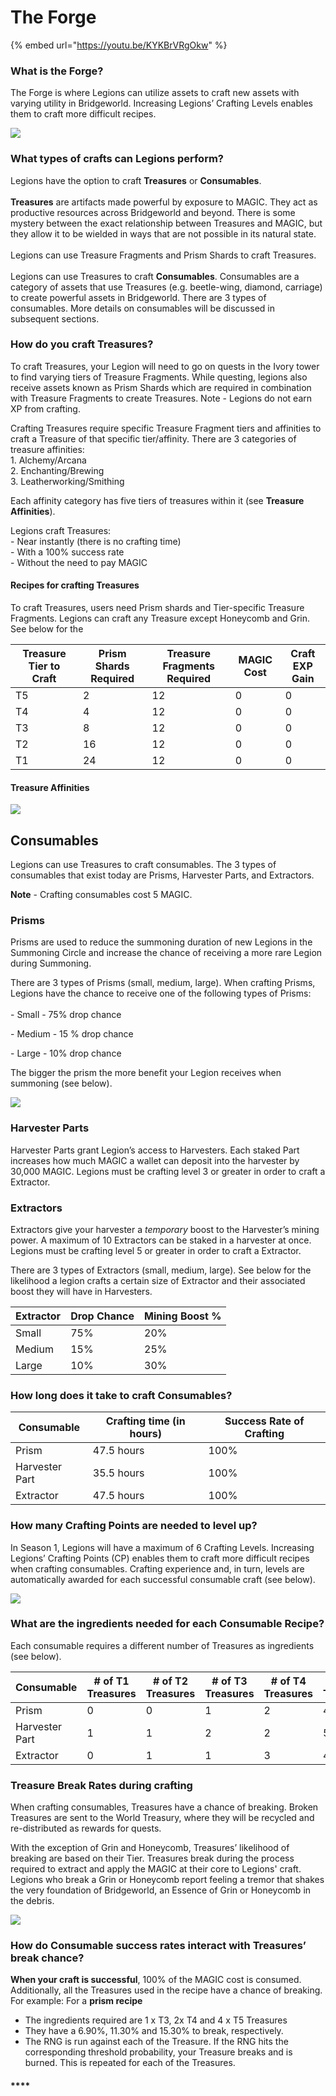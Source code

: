 # The Forge



{% embed url="https://youtu.be/KYKBrVRgOkw" %}

### What is the Forge?

The Forge is where Legions can utilize assets to craft new assets with varying utility in Bridgeworld. Increasing Legions’ Crafting Levels enables them to craft more difficult recipes.&#x20;

![](<../../.gitbook/assets/image (18) (1) (1).png>)

### What types of crafts can Legions perform?

Legions have the option to craft **Treasures** or **Consumables**. \
\
**Treasures** are artifacts made powerful by exposure to MAGIC. They act as productive resources across Bridgeworld and beyond. There is some mystery between the exact relationship between Treasures and MAGIC, but they allow it to be wielded in ways that are not possible in its natural state. \
\
Legions can use Treasure Fragments and Prism Shards to craft Treasures. \
\
Legions can use Treasures to craft **Consumables**. Consumables are a category of assets that use Treasures (e.g. beetle-wing, diamond, carriage) to create powerful assets in Bridgeworld.  There are 3 types of consumables. More details on consumables will be discussed in subsequent sections.&#x20;

### How do you craft Treasures?

To craft Treasures, your Legion will need to go on quests in the Ivory tower to find varying tiers of Treasure Fragments. While questing, legions also receive assets known as Prism Shards which are required in combination with Treasure Fragments to create Treasures.  Note - Legions do not earn XP from crafting.

Crafting Treasures require specific Treasure Fragment tiers and affinities to craft a Treasure of that specific tier/affinity. There are 3 categories of treasure affinities:\
&#x20;    1\.  Alchemy/Arcana\
&#x20;    2\. Enchanting/Brewing\
&#x20;    3\. Leatherworking/Smithing

Each affinity category has five tiers of treasures within it (see **Treasure Affinities**).&#x20;

Legions craft Treasures:\
&#x20;    \- Near instantly (there is no crafting time)\
&#x20;    \- With a 100% success rate\
&#x20;    \- Without the need to pay MAGIC

#### Recipes for crafting Treasures

To craft Treasures, users need Prism shards and Tier-specific Treasure Fragments. Legions can craft any Treasure except Honeycomb and Grin. See below for the

| Treasure Tier to Craft | Prism Shards Required | Treasure Fragments Required | MAGIC Cost | Craft EXP Gain |
| ---------------------- | --------------------- | --------------------------- | ---------- | -------------- |
| T5                     | 2                     | 12                          | 0          | 0              |
| T4                     | 4                     | 12                          | 0          | 0              |
| T3                     | 8                     | 12                          | 0          | 0              |
| T2                     | 16                    | 12                          | 0          | 0              |
| T1                     | 24                    | 12                          | 0          | 0              |

#### Treasure Affinities

![](../../.gitbook/assets/Treasures-affinities.jpg)

## Consumables

Legions can use Treasures to craft consumables. The 3 types of consumables that exist today are Prisms, Harvester Parts, and Extractors.&#x20;

**Note** - Crafting consumables cost 5 MAGIC.

### Prisms

Prisms are used to reduce the summoning duration of new Legions in the Summoning Circle and increase the chance of receiving a more rare Legion during Summoning.&#x20;

There are 3 types of Prisms (small, medium, large). When crafting Prisms, Legions have the chance to receive one  of the following types of Prisms: \
\
&#x20;    \- Small - 75% drop chance

&#x20;    \- Medium - 15 % drop chance

&#x20;    \- Large - 10% drop chance

The bigger the prism the more benefit your Legion receives when summoning (see below).&#x20;

![](<../../.gitbook/assets/Screen Shot 2022-08-08 at 7.29.31 PM.png>)

### Harvester Parts

Harvester Parts grant Legion’s access to Harvesters. Each staked Part increases how much MAGIC a wallet can deposit into the harvester by 30,000 MAGIC. Legions must be crafting level 3 or greater in order to craft a Extractor.

### Extractors

Extractors give your harvester a _temporary_ boost to the Harvester’s mining power. A maximum of 10 Extractors can be staked in a harvester at once. Legions must be crafting level 5 or greater in order to craft a Extractor.

There are 3 types of Extractors (small, medium, large). See below for the likelihood a legion crafts a certain size of Extractor and their associated boost they will have in Harvesters. &#x20;

| Extractor | Drop Chance | Mining Boost % |
| --------- | ----------- | -------------- |
| Small     | 75%         | 20%            |
| Medium    | 15%         | 25%            |
| Large     | 10%         | 30%            |

### How long does it take to craft Consumables?

| Consumable     | Crafting time (in hours) | Success Rate of Crafting  |
| -------------- | ------------------------ | ------------------------- |
| Prism          | 47.5 hours               | 100%                      |
| Harvester Part | 35.5 hours               | 100%                      |
| Extractor      | 47.5 hours               | 100%                      |

### **How many Crafting Points are needed to level up?**

In Season 1, Legions will have a maximum of 6 Crafting Levels. Increasing Legions’ Crafting Points (CP) enables them to craft more difficult recipes when crafting consumables. Crafting experience and, in turn, levels are automatically awarded for each successful consumable craft (see below).

![](<../../.gitbook/assets/Screenshot\_15 (1).jpg>)

### **What are the ingredients needed for each Consumable Recipe?**

Each consumable requires a different number of  Treasures as ingredients (see below).&#x20;

| Consumable     | # of T1 Treasures | # of T2 Treasures | # of T3 Treasures | # of T4 Treasures | # of T5 Treasures |
| -------------- | ----------------- | ----------------- | ----------------- | ----------------- | ----------------- |
| Prism          | 0                 | 0                 | 1                 | 2                 | 4                 |
| Harvester Part | 1                 | 1                 | 2                 | 2                 | 5                 |
| Extractor      | 0                 | 1                 | 1                 | 3                 | 4                 |



### **Treasure Break Rates during crafting**

When crafting consumables, Treasures have a chance of breaking. Broken Treasures are sent to the World Treasury, where they will be recycled and re-distributed as rewards for quests.

With the exception of Grin and Honeycomb, Treasures’ likelihood of breaking are based on their Tier. Treasures break during the process required to extract and apply the MAGIC at their core to Legions' craft. Legions who break a Grin or Honeycomb report feeling a tremor that shakes the very foundation of Bridgeworld, an Essence of Grin or Honeycomb in the debris.

![](../../.gitbook/assets/Screenshot\_28.jpg)

### **How do Consumable success rates interact with Treasures’ break chance?**

**When your craft is successful**, 100% of the MAGIC cost is consumed. Additionally, all the Treasures used in the recipe have a chance of breaking. For example: For a **prism recipe**

* The ingredients required are 1 x T3, 2x T4 and 4 x T5 Treasures
* They have a 6.90%, 11.30% and 15.30% to break, respectively.
* The RNG is run against each of the Treasure. If the RNG hits the corresponding threshold probability, your Treasure breaks and is burned. This is repeated for each of the Treasures.



#### ****
